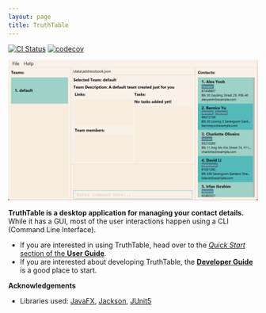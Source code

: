 ```yaml
---
layout: page
title: TruthTable
---
```


[![CI Status](https://github.com/se-edu/addressbook-level3/workflows/Java%20CI/badge.svg)](https://github.com/se-edu/addressbook-level3/actions)
[![codecov](https://codecov.io/gh/nus-cs2103-AY2223S1/tp/branch/master/graph/badge.svg?token=A2FU6P932B)](https://codecov.io/gh/nus-cs2103-AY2223S1/tp)

![Ui](images/Ui.png)

**TruthTable is a desktop application for managing your contact details.** While it has a GUI, most of the user interactions happen using a CLI (Command Line Interface).

* If you are interested in using TruthTable, head over to the [_Quick Start_ section of the **User Guide**](UserGuide.html#quick-start).
* If you are interested about developing TruthTable, the [**Developer Guide**](DeveloperGuide.html) is a good place to start.


**Acknowledgements**

* Libraries used: [JavaFX](https://openjfx.io/), [Jackson](https://github.com/FasterXML/jackson), [JUnit5](https://github.com/junit-team/junit5)
